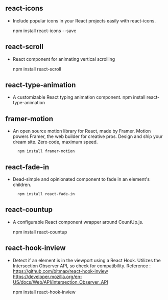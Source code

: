 ## react-icons 

- Include popular icons in your React projects easily with react-icons.

	npm install react-icons --save

## react-scroll 

- React component for animating vertical scrolling

	npm install react-scroll
	
	
## react-type-animation
- A customizable React typing animation component.
		npm install react-type-animation
		
## framer-motion
- An open source motion library for React, made by Framer. Motion powers Framer, the web builder for creative pros. Design and ship your dream site. Zero code, maximum speed.
		
		npm install framer-motion

## react-fade-in
- Dead-simple and opinionated component to fade in an element's children.

		npm install react-fade-in
		
## react-countup
- A configurable React component wrapper around CountUp.js.
	
	npm install react-countup
 
## react-hook-inview
- Detect if an element is in the viewport using a React Hook. Utilizes the Intersection Observer API, so check for 		     compatibility.
Reference : https://github.com/bitmap/react-hook-inview
			https://developer.mozilla.org/en-US/docs/Web/API/Intersection_Observer_API

	npm install react-hook-inview